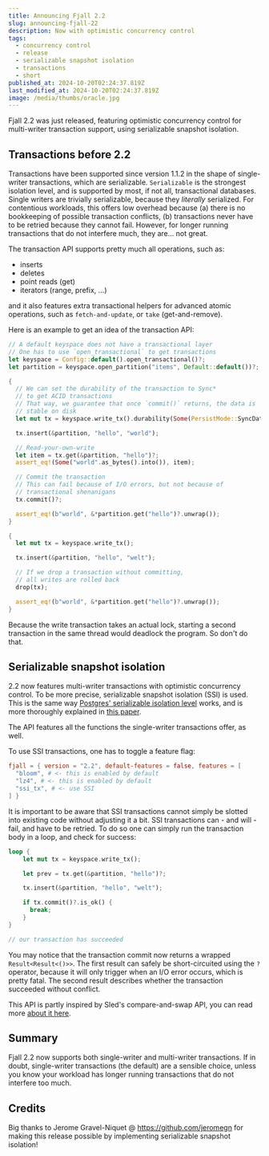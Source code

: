 ```yaml
---
title: Announcing Fjall 2.2
slug: announcing-fjall-22
description: Now with optimistic concurrency control
tags:
  - concurrency control
  - release
  - serializable snapshot isolation
  - transactions
  - short
published_at: 2024-10-20T02:24:37.819Z
last_modified_at: 2024-10-20T02:24:37.819Z
image: /media/thumbs/oracle.jpg
---
```


Fjall 2.2 was just released, featuring optimistic concurrency control for multi-writer transaction support, using serializable snapshot isolation.

## Transactions before 2.2

Transactions have been supported since version 1.1.2 in the shape of single-writer transactions, which are serializable.
`Serializable` is the strongest isolation level, and is supported by most, if not all, transactional databases.
Single writers are trivially serializable, because they _literally_ serialized.
For contentious workloads, this offers low overhead because (a) there is no bookkeeping of possible transaction conflicts, (b) transactions never have to be retried because they cannot fail.
However, for longer running transactions that do not interfere much, they are... not great.

The transaction API supports pretty much all operations, such as:

- inserts
- deletes
- point reads (get)
- iterators (range, prefix, ...)

and it also features extra transactional helpers for advanced atomic operations, such as `fetch-and-update`, or `take` (get-and-remove).

Here is an example to get an idea of the transaction API:

```rs
// A default keyspace does not have a transactional layer
// One has to use `open_transactional` to get transactions
let keyspace = Config::default().open_transactional()?;
let partition = keyspace.open_partition("items", Default::default())?;

{
  // We can set the durability of the transaction to Sync*
  // to get ACID transactions
  // That way, we guarantee that once `commit()` returns, the data is
  // stable on disk
  let mut tx = keyspace.write_tx().durability(Some(PersistMode::SyncData));

  tx.insert(&partition, "hello", "world");

  // Read-your-own-write
  let item = tx.get(&partition, "hello")?;
  assert_eq!(Some("world".as_bytes().into()), item);

  // Commit the transaction
  // This can fail because of I/O errors, but not because of
  // transactional shenanigans
  tx.commit()?;

  assert_eq!(b"world", &*partition.get("hello")?.unwrap());
}

{
  let mut tx = keyspace.write_tx();

  tx.insert(&partition, "hello", "welt");

  // If we drop a transaction without committing,
  // all writes are rolled back
  drop(tx);

  assert_eq!(b"world", &*partition.get("hello")?.unwrap());
}
```

Because the write transaction takes an actual lock, starting a second transaction in the same thread would deadlock the program.
So don't do that.

## Serializable snapshot isolation

2.2 now features multi-writer transactions with optimistic concurrency control.
To be more precise, serializable snapshot isolation (SSI) is used.
This is the same way [Postgres' serializable isolation level](https://wiki.postgresql.org/wiki/SSI) works, and is more thoroughly explained in [this paper](https://courses.cs.washington.edu/courses/cse444/08au/544M/READING-LIST/fekete-sigmod2008.pdf).

The API features all the functions the single-writer transactions offer, as well.

To use SSI transactions, one has to toggle a feature flag:

```toml
fjall = { version = "2.2", default-features = false, features = [
  "bloom", # <- this is enabled by default
  "lz4", # <- this is enabled by default
  "ssi_tx", # <- use SSI
] }
```

It is important to be aware that SSI transactions cannot simply be slotted into existing code without adjusting it a bit.
SSI transactions can - and will - fail, and have to be retried.
To do so one can simply run the transaction body in a loop, and check for success:

```rs
loop {
    let mut tx = keyspace.write_tx();

    let prev = tx.get(&partition, "hello")?;

    tx.insert(&partition, "hello", "welt");

    if tx.commit()?.is_ok() {
      break;
    }
}

// our transaction has succeeded
```

You may notice that the transaction commit now returns a wrapped `Result<Result<()>>`.
The first result can safely be short-circuited using the `?` operator, because it will only trigger when an I/O error occurs, which is pretty fatal.
The second result describes whether the transaction succeeded without conflict.

This API is partly inspired by Sled's compare-and-swap API, you can read more [about it here](https://sled.rs/errors.html).

## Summary

Fjall 2.2 now supports both single-writer and multi-writer transactions.
If in doubt, single-writer transactions (the default) are a sensible choice, unless you know your workload has longer running transactions that do not interfere too much.

## Credits

Big thanks to Jerome Gravel-Niquet @ https://github.com/jeromegn for making this release possible by implementing serializable snapshot isolation!
